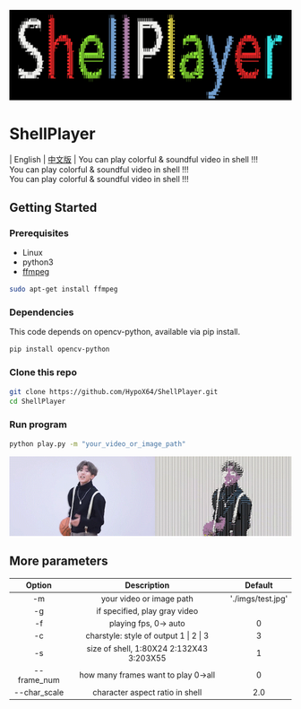 ![image](./imgs/logo_char.png)
# ShellPlayer
| English | [中文版](./README_CN.md) |
You can play colorful & soundful video in shell !!!<br>
You can play colorful & soundful video in shell !!!<br>
You can play colorful & soundful video in shell !!!<br>

## Getting Started
### Prerequisites
* Linux
* python3
* [ffmpeg](http://ffmpeg.org/)
```bash
sudo apt-get install ffmpeg
```
### Dependencies
This code depends on opencv-python, available via pip install.
```bash
pip install opencv-python
```
### Clone this repo
```bash
git clone https://github.com/HypoX64/ShellPlayer.git
cd ShellPlayer
```
### Run program
```bash
python play.py -m "your_video_or_image_path"
```
![image](./imgs/kun.gif)<br>
## More parameters

|    Option    |        Description         |                 Default                 |
| :----------: | :------------------------: | :-------------------------------------: |
|  -m | your video or image path |                    './imgs/test.jpg'                    |
| -g | if specified, play gray video |  |
|    -f    |    playing fps, 0-> auto    |            0 |
| -c | charstyle: style of output    1 \| 2 \| 3 | 3 |
| -s | size of shell, 1:80X24  2:132X43  3:203X55 |                 1          |
|    --frame_num    |    how many frames want to play   0->all    |                 0                  |
| --char_scale | character aspect ratio in shell | 2.0 |

